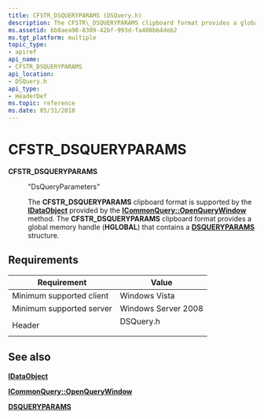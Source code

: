 ```yaml
---
title: CFSTR_DSQUERYPARAMS (DSQuery.h)
description: The CFSTR\_DSQUERYPARAMS clipboard format provides a global memory handle (HGLOBAL) that contains a DSQUERYPARAMS structure.
ms.assetid: bb8aea98-8309-42bf-993d-fa408bb4deb2
ms.tgt_platform: multiple
topic_type:
- apiref
api_name:
- CFSTR_DSQUERYPARAMS
api_location:
- DSQuery.h
api_type:
- HeaderDef
ms.topic: reference
ms.date: 05/31/2018
---
```


# CFSTR\_DSQUERYPARAMS

<dl> <dt>

<span id="CFSTR_DSQUERYPARAMS"></span><span id="cfstr_dsqueryparams"></span>**CFSTR\_DSQUERYPARAMS**
</dt> <dd> <dl> <dt>

"DsQueryParameters"
</dt> <dt>



The **CFSTR\_DSQUERYPARAMS** clipboard format is supported by the [**IDataObject**](/windows/win32/api/objidl/nn-objidl-idataobject) provided by the [**ICommonQuery::OpenQueryWindow**](/windows/win32/api/cmnquery/nf-cmnquery-icommonquery-openquerywindow) method. The **CFSTR\_DSQUERYPARAMS** clipboard format provides a global memory handle (**HGLOBAL**) that contains a [**DSQUERYPARAMS**](/windows/desktop/api/Dsquery/ns-dsquery-dsqueryparams) structure.


</dt> </dl> </dd> </dl>

## Requirements



| Requirement | Value |
|-------------------------------------|--------------------------------------------------------------------------------------|
| Minimum supported client<br/> | Windows Vista<br/>                                                             |
| Minimum supported server<br/> | Windows Server 2008<br/>                                                       |
| Header<br/>                   | <dl> <dt>DSQuery.h</dt> </dl> |



## See also

<dl> <dt>

[**IDataObject**](/windows/win32/api/objidl/nn-objidl-idataobject)
</dt> <dt>

[**ICommonQuery::OpenQueryWindow**](/windows/win32/api/cmnquery/nf-cmnquery-icommonquery-openquerywindow)
</dt> <dt>

[**DSQUERYPARAMS**](/windows/desktop/api/Dsquery/ns-dsquery-dsqueryparams)
</dt> </dl>

 

